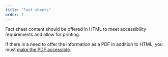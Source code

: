 ```yaml
---
title: "Fact sheets"
order: 2
---
```


Fact sheet content should be offered in HTML to meet accessibility requirements and allow for printing.

If there is a need to offer the information as a PDF in addition to HTML, you must [make the PDF accessible]().
